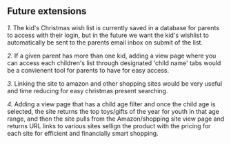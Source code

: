 ## Future extensions

*1.* The kid's Christmas wish list is currently saved in a database for parents to access with their login, but in the future we want the kid's wishlist to automatically be sent to the parents email inbox on submit of the list.

*2.* If a given parent has more than one kid, adding a view page where you can access each children's list through designated 'child name' tabs would be a convienent tool for parents to have for easy access.

*3.* Linking the site to amazon and other shopping sites would be very useful and time reducing for easy christmas present searching.

*4.* Adding a view page that has a child age filter and once the child age is selected, the site returns the top toys/gifts of the year for youth in that age range, and then the site pulls from the Amazon/shopping site view page and returns URL links to various sites sellign the product with the pricing for each site for efficient and financially smart shopping.
